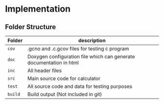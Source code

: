 # Implementation
## Folder Structure
Folder        | description
--------------| ----------------------------------------------
`cov`         | .gcno and .c.gcov files for testing c program 
`doc`         | Doxygen configuration file which can generate documentation in html
`inc`         | All header files
`src`         | Main source code for calculator
`test`        | All source code and data for testing purposes
`build`       | Build output  (Not included in git)

